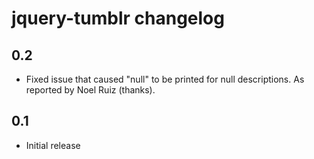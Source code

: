 # jquery-tumblr changelog

## 0.2

- Fixed issue that caused "null" to be printed for null descriptions. As reported by Noel Ruiz (thanks). 

## 0.1

- Initial release